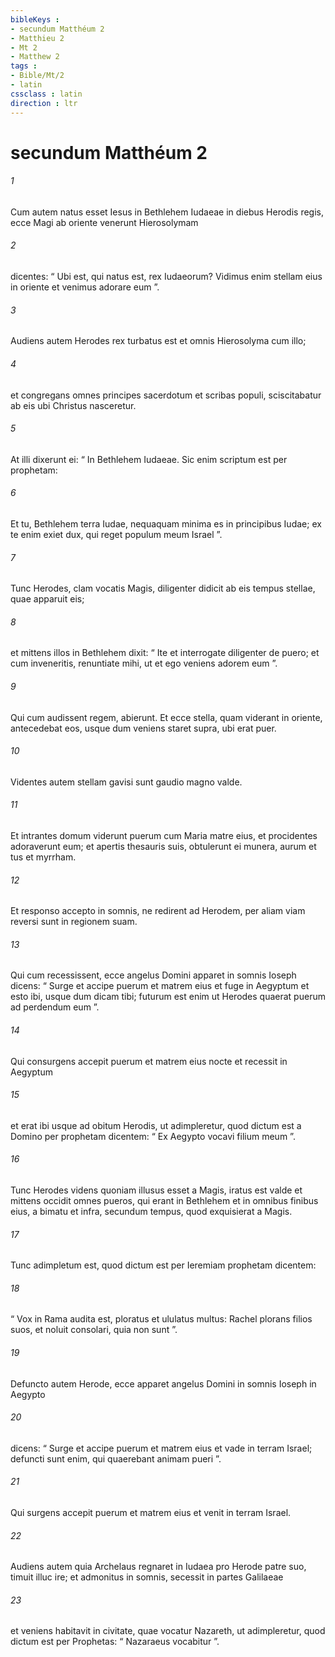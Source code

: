 ```yaml
---
bibleKeys : 
- secundum Matthéum 2
- Matthieu 2
- Mt 2
- Matthew 2
tags : 
- Bible/Mt/2
- latin
cssclass : latin
direction : ltr
---
```


# secundum Matthéum 2

###### 1
Cum autem natus esset Iesus in Bethlehem Iudaeae in diebus Herodis regis, ecce Magi ab oriente venerunt Hierosolymam 
###### 2
dicentes: “ Ubi est, qui natus est, rex Iudaeorum? Vidimus enim stellam eius in oriente et venimus adorare eum ”. 
###### 3
Audiens autem Herodes rex turbatus est et omnis Hierosolyma cum illo; 
###### 4
et congregans omnes principes sacerdotum et scribas populi, sciscitabatur ab eis ubi Christus nasceretur. 
###### 5
At illi dixerunt ei: “ In Bethlehem Iudaeae. Sic enim scriptum est per prophetam:
###### 6
Et tu, Bethlehem terra Iudae, nequaquam minima es in principibus Iudae; ex te enim exiet dux, qui reget populum meum Israel ”.
###### 7
Tunc Herodes, clam vocatis Magis, diligenter didicit ab eis tempus stellae, quae apparuit eis; 
###### 8
et mittens illos in Bethlehem dixit: “ Ite et interrogate diligenter de puero; et cum inveneritis, renuntiate mihi, ut et ego veniens adorem eum ”.
###### 9
Qui cum audissent regem, abierunt. Et ecce stella, quam viderant in oriente, antecedebat eos, usque dum veniens staret supra, ubi erat puer. 
###### 10
Videntes autem stellam gavisi sunt gaudio magno valde. 
###### 11
Et intrantes domum viderunt puerum cum Maria matre eius, et procidentes adoraverunt eum; et apertis thesauris suis, obtulerunt ei munera, aurum et tus et myrrham. 
###### 12
Et responso accepto in somnis, ne redirent ad Herodem, per aliam viam reversi sunt in regionem suam.
###### 13
Qui cum recessissent, ecce angelus Domini apparet in somnis Ioseph dicens: “ Surge et accipe puerum et matrem eius et fuge in Aegyptum et esto ibi, usque dum dicam tibi; futurum est enim ut Herodes quaerat puerum ad perdendum eum ”.
###### 14
Qui consurgens accepit puerum et matrem eius nocte et recessit in Aegyptum 
###### 15
et erat ibi usque ad obitum Herodis, ut adimpleretur, quod dictum est a Domino per prophetam dicentem: “ Ex Aegypto vocavi filium meum ”.
###### 16
Tunc Herodes videns quoniam illusus esset a Magis, iratus est valde et mittens occidit omnes pueros, qui erant in Bethlehem et in omnibus finibus eius, a bimatu et infra, secundum tempus, quod exquisierat a Magis. 
###### 17
Tunc adimpletum est, quod dictum est per Ieremiam prophetam dicentem:
###### 18
“ Vox in Rama audita est, ploratus et ululatus multus: Rachel plorans filios suos, et noluit consolari, quia non sunt ”.
###### 19
Defuncto autem Herode, ecce apparet angelus Domini in somnis Ioseph in Aegypto 
###### 20
dicens: “ Surge et accipe puerum et matrem eius et vade in terram Israel; defuncti sunt enim, qui quaerebant animam pueri ”. 
###### 21
Qui surgens accepit puerum et matrem eius et venit in terram Israel.
###### 22
Audiens autem quia Archelaus regnaret in Iudaea pro Herode patre suo, timuit illuc ire; et admonitus in somnis, secessit in partes Galilaeae 
###### 23
et veniens habitavit in civitate, quae vocatur Nazareth, ut adimpleretur, quod dictum est per Prophetas: “ Nazaraeus vocabitur ”.
